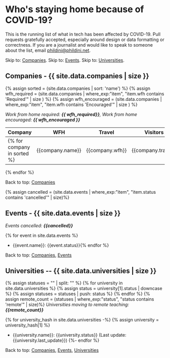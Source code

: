# Who's staying home because of COVID-19?

This is the running list of what in tech has been affected by COVID-19. Pull requests gratefully accepted, especially around design or data formatting or correctness. If you are a journalist and would like to speak to someone about the list, email phildini@phildini.net.


Skip to: <a href="#companies">Companies</a>. Skip to: <a href="#events">Events</a>. Skip to: <a href="#universities">Universities</a>.

<a name="companies"></a>
## Companies - {{ site.data.companies | size }}
{% assign sorted = (site.data.companies | sort: 'name') %}
{% assign wfh_required = (site.data.companies | where_exp:"item", "item.wfh contains 'Required'" | size ) %}
{% assign wfh_encouraged = (site.data.companies | where_exp:"item", "item.wfh contains 'Encouraged'" | size ) %}

*Work from home required: **{{ wfh_required}}**, Work from home encouraged: **{{ wfh_encouraged }}***

| Company | WFH | Travel | Visitors | Events | Last Update |
| --- | --- | --- | --- | --- | --- |
{% for company in sorted %}| {{company.name}} | {{company.wfh}} | {{company.travel}} | {{company.visitors}} | {{company.events}} | {{company.last_update}} |
{% endfor %}

Back to top: <a href="#companies">Companies</a>

<a name="events"></a>
{% assign cancelled = (site.data.events | where_exp:"item", "item.status contains 'cancelled'"  | size)%}

## Events - {{ site.data.events | size }}

*Events cancelled: **{{cancelled}}***

{% for event in site.data.events %}
- {{event.name}}: {{event.status}}{% endfor %}

Back to top: <a href="#companies">Companies</a>, <a href="#events">Events</a>

<a name="universities"></a>
## Universities -- {{ site.data.universities | size }}

{% assign statuses = "" | split: "" %}
{% for university in site.data.universities %}
    {% assign status = university[1].status | downcase %}
    {% assign statuses = statuses | push: status %}
{% endfor %}
{% assign remote_count = (statuses | where_exp:"status", "status contains 'remote'" | size)%}
*Universities moving to remote teaching: **{{remote_count}}***

{% for university_hash in site.data.universities -%}
{% assign university = university_hash[1] %}
- {{university.name}}: {{university.status}} (Last update: {{university.last_update}})
{%- endfor %}

Back to top: <a href="#companies">Companies</a>, <a href="#events">Events</a>, <a href="#universities">Universities</a>
